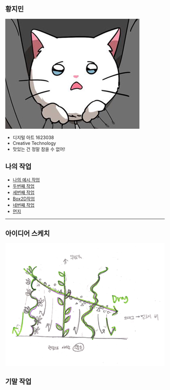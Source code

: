

## 황지민
 ![예시 이미지](./Chunbae.jpeg)
 * 디지털 아트 1623038
 * Creative Technology
 * 맛있는 건 정말 참을 수 없어!

## 나의 작업
 * [나의 예시 작업](./EX01/)
 * [두번째 작업](https://editor.p5js.org/sau04232@gmail.com/sketches/YNSS5VDxp)
 * [세번째 작업](https://editor.p5js.org/sau04232@gmail.com/sketches/1cMjXUDM_)
 * [Box2D작업](./BoXes/)
 * [네번째 작업](https://editor.p5js.org/sau04232@gmail.com/sketches/ioZCiZ2o2)
 * [먼지](https://editor.p5js.org/sau04232@gmail.com/full/YNSS5VDxp)


* * *

## 아이디어 스케치
 ![예시 이미지](./MelodyForest.jpg)

## 기말 작업
